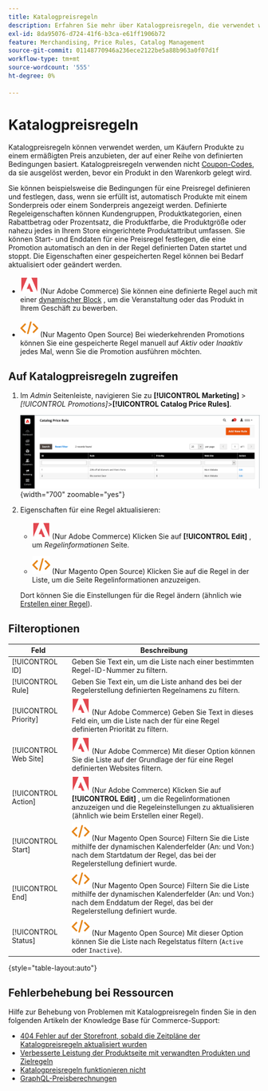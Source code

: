 ```yaml
---
title: Katalogpreisregeln
description: Erfahren Sie mehr über Katalogpreisregeln, die verwendet werden können, um Käufern Produkte zu einem ermäßigten Preis anzubieten, der auf einer Reihe definierter Bedingungen basiert.
exl-id: 8da95076-d724-41f6-b3ca-e61ff1906b72
feature: Merchandising, Price Rules, Catalog Management
source-git-commit: 01148770946a236ece2122be5a88b963a0f07d1f
workflow-type: tm+mt
source-wordcount: '555'
ht-degree: 0%

---
```


# Katalogpreisregeln

Katalogpreisregeln können verwendet werden, um Käufern Produkte zu einem ermäßigten Preis anzubieten, der auf einer Reihe von definierten Bedingungen basiert. Katalogpreisregeln verwenden nicht [Coupon-Codes](price-rules-cart-coupon.md), da sie ausgelöst werden, bevor ein Produkt in den Warenkorb gelegt wird.

Sie können beispielsweise die Bedingungen für eine Preisregel definieren und festlegen, dass, wenn sie erfüllt ist, automatisch Produkte mit einem Sonderpreis oder einem Sonderpreis angezeigt werden. Definierte Regeleigenschaften können Kundengruppen, Produktkategorien, einen Rabattbetrag oder Prozentsatz, die Produktfarbe, die Produktgröße oder nahezu jedes in Ihrem Store eingerichtete Produktattribut umfassen. Sie können Start- und Enddaten für eine Preisregel festlegen, die eine Promotion automatisch an den in der Regel definierten Daten startet und stoppt. Die Eigenschaften einer gespeicherten Regel können bei Bedarf aktualisiert oder geändert werden.

- ![Adobe Commerce](../assets/adobe-logo.svg) (Nur Adobe Commerce) Sie können eine definierte Regel auch mit einer [dynamischer Block](../content-design/dynamic-blocks.md) , um die Veranstaltung oder das Produkt in Ihrem Geschäft zu bewerben.

- ![Magento Open Source](../assets/open-source.svg) (Nur Magento Open Source) Bei wiederkehrenden Promotions können Sie eine gespeicherte Regel manuell auf _Aktiv_ oder _Inaaktiv_ jedes Mal, wenn Sie die Promotion ausführen möchten.

## Auf Katalogpreisregeln zugreifen

1. Im _Admin_ Seitenleiste, navigieren Sie zu **[!UICONTROL Marketing]** > _[!UICONTROL Promotions]_>**[!UICONTROL Catalog Price Rules]**.

   ![Katalogpreisregeln](./assets/price-rule-catalog.png){width="700" zoomable="yes"}

1. Eigenschaften für eine Regel aktualisieren:

   - ![Adobe Commerce](../assets/adobe-logo.svg) (Nur Adobe Commerce) Klicken Sie auf **[!UICONTROL Edit]** , um _Regelinformationen_ Seite.

   - ![Magento Open Source](../assets/open-source.svg) (Nur Magento Open Source) Klicken Sie auf die Regel in der Liste, um die Seite Regelinformationen anzuzeigen.

   Dort können Sie die Einstellungen für die Regel ändern (ähnlich wie [Erstellen einer Regel](price-rules-catalog-create.md)).

## Filteroptionen

| Feld | Beschreibung |
|--- |--- |
| [!UICONTROL ID] | Geben Sie Text ein, um die Liste nach einer bestimmten Regel-ID-Nummer zu filtern. |
| [!UICONTROL Rule] | Geben Sie Text ein, um die Liste anhand des bei der Regelerstellung definierten Regelnamens zu filtern. |
| [!UICONTROL Priority] | ![Adobe Commerce](../assets/adobe-logo.svg) (Nur Adobe Commerce) Geben Sie Text in dieses Feld ein, um die Liste nach der für eine Regel definierten Priorität zu filtern. |
| [!UICONTROL Web Site] | ![Adobe Commerce](../assets/adobe-logo.svg) (Nur Adobe Commerce) Mit dieser Option können Sie die Liste auf der Grundlage der für eine Regel definierten Websites filtern. |
| [!UICONTROL Action] | ![Adobe Commerce](../assets/adobe-logo.svg) (Nur Adobe Commerce) Klicken Sie auf **[!UICONTROL Edit]** , um die Regelinformationen anzuzeigen und die Regeleinstellungen zu aktualisieren (ähnlich wie beim Erstellen einer Regel). |
| [!UICONTROL Start] | ![Magento Open Source](../assets/open-source.svg) (Nur Magento Open Source) Filtern Sie die Liste mithilfe der dynamischen Kalenderfelder (An: und Von:) nach dem Startdatum der Regel, das bei der Regelerstellung definiert wurde. |
| [!UICONTROL End] | ![Magento Open Source](../assets/open-source.svg) (Nur Magento Open Source) Filtern Sie die Liste mithilfe der dynamischen Kalenderfelder (An: und Von:) nach dem Enddatum der Regel, das bei der Regelerstellung definiert wurde. |
| [!UICONTROL Status] | ![Magento Open Source](../assets/open-source.svg) (Nur Magento Open Source) Mit dieser Option können Sie die Liste nach Regelstatus filtern (`Active` oder `Inactive`). |

{style="table-layout:auto"}

## Fehlerbehebung bei Ressourcen

Hilfe zur Behebung von Problemen mit Katalogpreisregeln finden Sie in den folgenden Artikeln der Knowledge Base für Commerce-Support:

- [404 Fehler auf der Storefront, sobald die Zeitpläne der Katalogpreisregeln aktualisiert wurden](https://experienceleague.adobe.com/docs/commerce-knowledge-base/kb/troubleshooting/known-issues-patches-attached/404-error-on-store-front-once-catalog-price-rule-schedules-update-is-performed.html)
- [Verbesserte Leistung der Produktseite mit verwandten Produkten und Zielregeln](https://experienceleague.adobe.com/docs/commerce-knowledge-base/kb/support-tools/patches/v1-0-9/mdva-31791-magento-patch-improvement-for-product-page-with-related-products-and-target-rules.html)
- [Katalogpreisregeln funktionieren nicht](https://experienceleague.adobe.com/docs/commerce-knowledge-base/kb/support-tools/patches/v1-0-14/mdva-24201-magento-patch-catalog-price-rules-don-t-work.html)
- [GraphQL-Preisberechnungen](https://experienceleague.adobe.com/docs/commerce-knowledge-base/kb/support-tools/patches/v1-0-14/mdva-33975-magento-patch-graphql-price-calculations.html)
